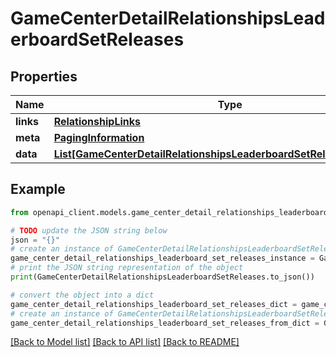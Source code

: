 # GameCenterDetailRelationshipsLeaderboardSetReleases


## Properties

Name | Type | Description | Notes
------------ | ------------- | ------------- | -------------
**links** | [**RelationshipLinks**](RelationshipLinks.md) |  | [optional] 
**meta** | [**PagingInformation**](PagingInformation.md) |  | [optional] 
**data** | [**List[GameCenterDetailRelationshipsLeaderboardSetReleasesDataInner]**](GameCenterDetailRelationshipsLeaderboardSetReleasesDataInner.md) |  | [optional] 

## Example

```python
from openapi_client.models.game_center_detail_relationships_leaderboard_set_releases import GameCenterDetailRelationshipsLeaderboardSetReleases

# TODO update the JSON string below
json = "{}"
# create an instance of GameCenterDetailRelationshipsLeaderboardSetReleases from a JSON string
game_center_detail_relationships_leaderboard_set_releases_instance = GameCenterDetailRelationshipsLeaderboardSetReleases.from_json(json)
# print the JSON string representation of the object
print(GameCenterDetailRelationshipsLeaderboardSetReleases.to_json())

# convert the object into a dict
game_center_detail_relationships_leaderboard_set_releases_dict = game_center_detail_relationships_leaderboard_set_releases_instance.to_dict()
# create an instance of GameCenterDetailRelationshipsLeaderboardSetReleases from a dict
game_center_detail_relationships_leaderboard_set_releases_from_dict = GameCenterDetailRelationshipsLeaderboardSetReleases.from_dict(game_center_detail_relationships_leaderboard_set_releases_dict)
```
[[Back to Model list]](../README.md#documentation-for-models) [[Back to API list]](../README.md#documentation-for-api-endpoints) [[Back to README]](../README.md)


